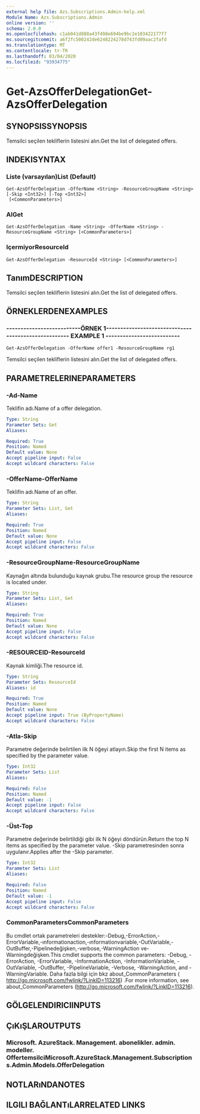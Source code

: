 ```yaml
---
external help file: Azs.Subscriptions.Admin-help.xml
Module Name: Azs.Subscriptions.Admin
online version: ''
schema: 2.0.0
ms.openlocfilehash: c1ab041d888a43f498e694be9bc2e103422177f7
ms.sourcegitcommit: a6f2fc500242de6248224278d743fd09aac2fafd
ms.translationtype: MT
ms.contentlocale: tr-TR
ms.lasthandoff: 03/04/2020
ms.locfileid: "93934775"
---
```

# <span data-ttu-id="cb590-101">Get-AzsOfferDelegation</span><span class="sxs-lookup"><span data-stu-id="cb590-101">Get-AzsOfferDelegation</span></span>

## <span data-ttu-id="cb590-102">SYNOPSIS</span><span class="sxs-lookup"><span data-stu-id="cb590-102">SYNOPSIS</span></span>
<span data-ttu-id="cb590-103">Temsilci seçilen tekliflerin listesini alın.</span><span class="sxs-lookup"><span data-stu-id="cb590-103">Get the list of delegated offers.</span></span>

## <span data-ttu-id="cb590-104">INDEKI</span><span class="sxs-lookup"><span data-stu-id="cb590-104">SYNTAX</span></span>

### <span data-ttu-id="cb590-105">Liste (varsayılan)</span><span class="sxs-lookup"><span data-stu-id="cb590-105">List (Default)</span></span>
```
Get-AzsOfferDelegation -OfferName <String> -ResourceGroupName <String> [-Skip <Int32>] [-Top <Int32>]
 [<CommonParameters>]
```

### <span data-ttu-id="cb590-106">Al</span><span class="sxs-lookup"><span data-stu-id="cb590-106">Get</span></span>
```
Get-AzsOfferDelegation -Name <String> -OfferName <String> -ResourceGroupName <String> [<CommonParameters>]
```

### <span data-ttu-id="cb590-107">Içermiyor</span><span class="sxs-lookup"><span data-stu-id="cb590-107">ResourceId</span></span>
```
Get-AzsOfferDelegation -ResourceId <String> [<CommonParameters>]
```

## <span data-ttu-id="cb590-108">Tanım</span><span class="sxs-lookup"><span data-stu-id="cb590-108">DESCRIPTION</span></span>
<span data-ttu-id="cb590-109">Temsilci seçilen tekliflerin listesini alın.</span><span class="sxs-lookup"><span data-stu-id="cb590-109">Get the list of delegated offers.</span></span>

## <span data-ttu-id="cb590-110">ÖRNEKLERDEN</span><span class="sxs-lookup"><span data-stu-id="cb590-110">EXAMPLES</span></span>

### <span data-ttu-id="cb590-111">--------------------------ÖRNEK 1--------------------------</span><span class="sxs-lookup"><span data-stu-id="cb590-111">-------------------------- EXAMPLE 1 --------------------------</span></span>
```
Get-AzsOfferDelegation -OfferName offer1 -ResourceGroupName rg1
```

<span data-ttu-id="cb590-112">Temsilci seçilen tekliflerin listesini alın.</span><span class="sxs-lookup"><span data-stu-id="cb590-112">Get the list of delegated offers.</span></span>

## <span data-ttu-id="cb590-113">PARAMETRELERINE</span><span class="sxs-lookup"><span data-stu-id="cb590-113">PARAMETERS</span></span>

### <span data-ttu-id="cb590-114">-Ad</span><span class="sxs-lookup"><span data-stu-id="cb590-114">-Name</span></span>
<span data-ttu-id="cb590-115">Teklifin adı.</span><span class="sxs-lookup"><span data-stu-id="cb590-115">Name of a offer delegation.</span></span>

```yaml
Type: String
Parameter Sets: Get
Aliases:

Required: True
Position: Named
Default value: None
Accept pipeline input: False
Accept wildcard characters: False
```

### <span data-ttu-id="cb590-116">-OfferName</span><span class="sxs-lookup"><span data-stu-id="cb590-116">-OfferName</span></span>
<span data-ttu-id="cb590-117">Teklifin adı.</span><span class="sxs-lookup"><span data-stu-id="cb590-117">Name of an offer.</span></span>

```yaml
Type: String
Parameter Sets: List, Get
Aliases:

Required: True
Position: Named
Default value: None
Accept pipeline input: False
Accept wildcard characters: False
```

### <span data-ttu-id="cb590-118">-ResourceGroupName</span><span class="sxs-lookup"><span data-stu-id="cb590-118">-ResourceGroupName</span></span>
<span data-ttu-id="cb590-119">Kaynağın altında bulunduğu kaynak grubu.</span><span class="sxs-lookup"><span data-stu-id="cb590-119">The resource group the resource is located under.</span></span>

```yaml
Type: String
Parameter Sets: List, Get
Aliases:

Required: True
Position: Named
Default value: None
Accept pipeline input: False
Accept wildcard characters: False
```

### <span data-ttu-id="cb590-120">-RESOURCEID</span><span class="sxs-lookup"><span data-stu-id="cb590-120">-ResourceId</span></span>
<span data-ttu-id="cb590-121">Kaynak kimliği.</span><span class="sxs-lookup"><span data-stu-id="cb590-121">The resource id.</span></span>

```yaml
Type: String
Parameter Sets: ResourceId
Aliases: id

Required: True
Position: Named
Default value: None
Accept pipeline input: True (ByPropertyName)
Accept wildcard characters: False
```

### <span data-ttu-id="cb590-122">-Atla</span><span class="sxs-lookup"><span data-stu-id="cb590-122">-Skip</span></span>
<span data-ttu-id="cb590-123">Parametre değerinde belirtilen ilk N öğeyi atlayın.</span><span class="sxs-lookup"><span data-stu-id="cb590-123">Skip the first N items as specified by the parameter value.</span></span>

```yaml
Type: Int32
Parameter Sets: List
Aliases:

Required: False
Position: Named
Default value: -1
Accept pipeline input: False
Accept wildcard characters: False
```

### <span data-ttu-id="cb590-124">-Üst</span><span class="sxs-lookup"><span data-stu-id="cb590-124">-Top</span></span>
<span data-ttu-id="cb590-125">Parametre değerinde belirtildiği gibi ilk N öğeyi döndürün.</span><span class="sxs-lookup"><span data-stu-id="cb590-125">Return the top N items as specified by the parameter value.</span></span>
<span data-ttu-id="cb590-126">-Skip parametresinden sonra uygulanır.</span><span class="sxs-lookup"><span data-stu-id="cb590-126">Applies after the -Skip parameter.</span></span>

```yaml
Type: Int32
Parameter Sets: List
Aliases:

Required: False
Position: Named
Default value: -1
Accept pipeline input: False
Accept wildcard characters: False
```

### <span data-ttu-id="cb590-127">CommonParameters</span><span class="sxs-lookup"><span data-stu-id="cb590-127">CommonParameters</span></span>
<span data-ttu-id="cb590-128">Bu cmdlet ortak parametreleri destekler:-Debug,-ErrorAction,-ErrorVariable,-ınformationaction,-ınformationvariable,-OutVariable,-OutBuffer,-Pipelinedeğişken,-verbose,-WarningAction ve-Warningdeğişken.</span><span class="sxs-lookup"><span data-stu-id="cb590-128">This cmdlet supports the common parameters: -Debug, -ErrorAction, -ErrorVariable, -InformationAction, -InformationVariable, -OutVariable, -OutBuffer, -PipelineVariable, -Verbose, -WarningAction, and -WarningVariable.</span></span> <span data-ttu-id="cb590-129">Daha fazla bilgi için bkz about_CommonParameters ( http://go.microsoft.com/fwlink/?LinkID=113216) .</span><span class="sxs-lookup"><span data-stu-id="cb590-129">For more information, see about_CommonParameters (http://go.microsoft.com/fwlink/?LinkID=113216).</span></span>

## <span data-ttu-id="cb590-130">GÖLGELENDIRICI</span><span class="sxs-lookup"><span data-stu-id="cb590-130">INPUTS</span></span>

## <span data-ttu-id="cb590-131">ÇıKıŞLAR</span><span class="sxs-lookup"><span data-stu-id="cb590-131">OUTPUTS</span></span>

### <span data-ttu-id="cb590-132">Microsoft. AzureStack. Management. abonelikler. admin. modeller. Offertemsilci</span><span class="sxs-lookup"><span data-stu-id="cb590-132">Microsoft.AzureStack.Management.Subscriptions.Admin.Models.OfferDelegation</span></span>

## <span data-ttu-id="cb590-133">NOTLARıNDA</span><span class="sxs-lookup"><span data-stu-id="cb590-133">NOTES</span></span>

## <span data-ttu-id="cb590-134">ILGILI BAĞLANTıLAR</span><span class="sxs-lookup"><span data-stu-id="cb590-134">RELATED LINKS</span></span>

